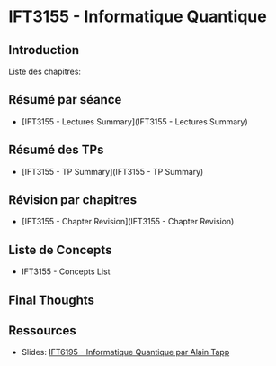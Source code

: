 # IFT3155 - Informatique Quantique

## Introduction

Liste des chapitres:

## Résumé par séance

- [IFT3155 - Lectures Summary](IFT3155 - Lectures Summary)

## Résumé des TPs

- [IFT3155 - TP Summary](IFT3155 - TP Summary)

## Révision par chapitres

- [IFT3155 - Chapter Revision](IFT3155 - Chapter Revision)

## Liste de Concepts

- IFT3155 - Concepts List

## Final Thoughts

## Ressources

- Slides: [IFT6195 - Informatique Quantique par Alain Tapp](https://sites.google.com/view/alain-tapp-mila/enseignement)
